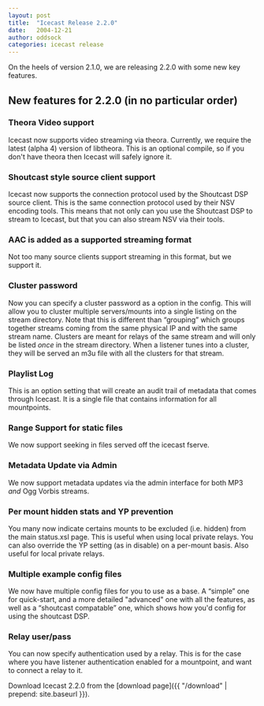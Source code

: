 ```yaml
---
layout: post
title:  "Icecast Release 2.2.0"
date:   2004-12-21
author: oddsock
categories: icecast release
---
```


On the heels of version 2.1.0, we are releasing 2.2.0 with some new key features.

## New features for 2.2.0 (in no particular order)

### Theora Video support
Icecast now supports video streaming via theora. Currently, we require the latest
(alpha 4) version of libtheora. This is an optional compile, so if you don't have
theora then Icecast will safely ignore it.

### Shoutcast style source client support
Icecast now supports the connection protocol used by the Shoutcast DSP source client.
This is the same connection protocol used by their NSV encoding tools. This means that
not only can you use the Shoutcast DSP to stream to Icecast, but that you can also
stream NSV via their tools.  

### AAC is added as a supported streaming format
Not too many source clients support streaming in this format, but we support it.

### Cluster password
Now you can specify a cluster password as a option in the config. This will allow you
to cluster multiple servers/mounts into a single listing on the stream directory. Note
that this is different than “grouping” which groups together streams coming from the
same physical IP and with the same stream name. Clusters are meant for relays of the
same stream and will only be listed _once_ in the stream directory. When a listener
tunes into a cluster, they will be served an m3u file with all the clusters for that
stream. 

### Playlist Log
This is an option setting that will create an audit trail of metadata that comes through
Icecast. It is a single file that contains information for all mountpoints. 

### Range Support for static files
We now support seeking in files served off the icecast fserve.

### Metadata Update via Admin
We now support metadata updates via the admin interface for both MP3 _and_ Ogg Vorbis streams.

### Per mount hidden stats and YP prevention
You many now indicate certains mounts to be excluded (i.e. hidden) from the main status.xsl page.
This is useful when using local private relays. You can also override the YP setting (as in disable)
on a per-mount basis. Also useful for local private relays.

### Multiple example config files
We now have multiple config files for you to use as a base. A “simple” one for quick-start, and a
more detailed "advanced" one with all the features, as well as a “shoutcast compatable” one, which
shows how you'd config for using the shoutcast DSP.

### Relay user/pass
You can now specify authentication used by a relay. This is for the case where you have listener
authentication enabled for a mountpoint, and want to connect a relay to it.


Download Icecast 2.2.0 from the [download page]({{ "/download" | prepend: site.baseurl }}).
